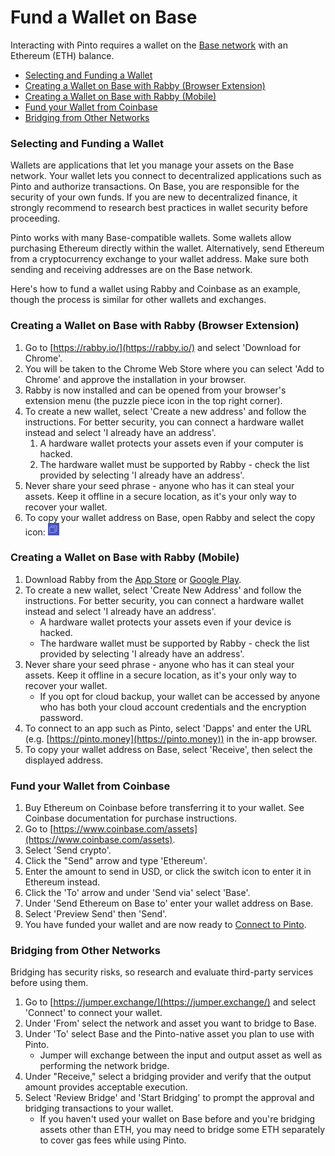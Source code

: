 # Fund a Wallet on Base

Interacting with Pinto requires a wallet on the [Base network](https://www.base.org/) with an Ethereum (ETH) balance.

* [Selecting and Funding a Wallet](fund-a-wallet-on-base.md#selecting-and-funding-a-wallet)
* [Creating a Wallet on Base with Rabby (Browser Extension)](fund-a-wallet-on-base.md#creating-a-wallet-on-base-with-rabby-browser-extension)
* [Creating a Wallet on Base with Rabby (Mobile)](fund-a-wallet-on-base.md#creating-a-wallet-on-base-with-rabby-mobile)
* [Fund your Wallet from Coinbase](fund-a-wallet-on-base.md#fund-your-wallet-from-coinbase)
* [Bridging from Other Networks](fund-a-wallet-on-base.md#bridging-from-other-networks)

### **Selecting and Funding a Wallet** <a href="#selecting-and-funding-a-wallet" id="selecting-and-funding-a-wallet"></a>

Wallets are applications that let you manage your assets on the Base network. Your wallet lets you connect to decentralized applications such as Pinto and authorize transactions. On Base, you are responsible for the security of your own funds. If you are new to decentralized finance, it strongly recommend to research best practices in wallet security before proceeding.

Pinto works with many Base-compatible wallets. Some wallets allow purchasing Ethereum directly within the wallet. Alternatively, send Ethereum from a cryptocurrency exchange to your wallet address. Make sure both sending and receiving addresses are on the Base network.

Here's how to fund a wallet using Rabby and Coinbase as an example, though the process is similar for other wallets and exchanges.

### Creating a Wallet on Base with Rabby (Browser Extension)

1. Go to [https://rabby.io/](https://rabby.io/) and select 'Download for Chrome'.
2. You will be taken to the Chrome Web Store where you can select 'Add to Chrome' and approve the installation in your browser.
3. Rabby is now installed and can be opened from your browser's extension menu (the puzzle piece icon in the top right corner).
4. To create a new wallet, select 'Create a new address' and follow the instructions. For better security, you can connect a hardware wallet instead and select 'I already have an address'.
   1. A hardware wallet protects your assets even if your computer is hacked.
   2. The hardware wallet must be supported by Rabby - check the list provided by selecting 'I already have an address'.
5. Never share your seed phrase - anyone who has it can steal your assets. Keep it offline in a secure location, as it's your only way to recover your wallet.
6. To copy your wallet address on Base, open Rabby and select the copy icon: ![](<../../.gitbook/assets/image (1) (1).png>)

### Creating a Wallet on Base with Rabby (Mobile)

1. Download Rabby from the [App Store](https://apps.apple.com/us/app/rabby-wallet-crypto-evm/id6474381673) or [Google Play](https://play.google.com/store/apps/details?id=com.debank.rabbymobile\&hl=en_US).
2. To create a new wallet, select 'Create New Address' and follow the instructions. For better security, you can connect a hardware wallet instead and select 'I already have an address'.
   * A hardware wallet protects your assets even if your device is hacked.
   * The hardware wallet must be supported by Rabby - check the list provided by selecting 'I already have an address'.
3. Never share your seed phrase - anyone who has it can steal your assets. Keep it offline in a secure location, as it's your only way to recover your wallet.
   * If you opt for cloud backup, your wallet can be accessed by anyone who has both your cloud account credentials and the encryption password.
4. To connect to an app such as Pinto, select 'Dapps' and enter the URL (e.g. [https://pinto.money](https://pinto.money)) in the in-app browser.
5. To copy your wallet address on Base, select 'Receive', then select the displayed address.

### Fund your Wallet from Coinbase

1. Buy Ethereum on Coinbase before transferring it to your wallet. See Coinbase documentation for purchase instructions.
2. Go to [https://www.coinbase.com/assets](https://www.coinbase.com/assets).
3. Select 'Send crypto'.
4. Click the "Send" arrow and type 'Ethereum'.
5. Enter the amount to send in USD, or click the switch icon to enter it in Ethereum instead.
6. Click the 'To' arrow and under 'Send via' select 'Base'.
7. Under 'Send Ethereum on Base to' enter your wallet address on Base.
8. Select 'Preview Send' then 'Send'.
9. You have funded your wallet and are now ready to [Connect to Pinto](connect-to-pinto.md).

### Bridging from Other Networks

Bridging has security risks, so research and evaluate third-party services before using them.

1. Go to [https://jumper.exchange/](https://jumper.exchange/) and select 'Connect' to connect your wallet.
2. Under 'From' select the network and asset you want to bridge to Base.
3. Under 'To' select Base and the Pinto-native asset you plan to use with Pinto.
   * Jumper will exchange between the input and output asset as well as performing the network bridge.
4. Under "Receive," select a bridging provider and verify that the output amount provides acceptable execution.
5. Select 'Review Bridge' and 'Start Bridging' to prompt the approval and bridging transactions to your wallet.
   * If you haven't used your wallet on Base before and you're bridging assets other than ETH, you may need to bridge some ETH separately to cover gas fees while using Pinto.


